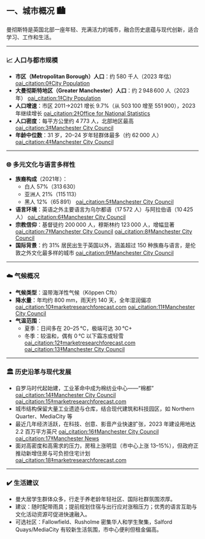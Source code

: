 ## 一、城市概况 🏙️

曼彻斯特是英国北部一座年轻、充满活力的城市，融合历史底蕴与现代创新，适合学习、工作和生活。

---

### 📈 人口与都市规模

- **市区（Metropolitan Borough）人口**：约 580 千人（2023 年估） [oai_citation:0‡City Population](https://www.citypopulation.de/en/uk/greatermanchester/E08000003__manchester/?utm_source=chatgpt.com)  
- **大曼彻斯特地区（Greater Manchester）人口**：约 2 948 600 人（2023 年） [oai_citation:1‡City Population](https://www.citypopulation.de/en/uk/greatermanchester/?utm_source=chatgpt.com)  
- **人口增速**：市区 2011→2021 增长 9.7%（从 503 100 增至 551 900），2023 年继续增长 [oai_citation:2‡Office for National Statistics](https://www.ons.gov.uk/visualisations/censusareachanges/E08000003/?utm_source=chatgpt.com)  
- **人口密度**：每平方公里约 4 773 人，北部地区最高 [oai_citation:3‡Manchester City Council](https://www.manchester.gov.uk/info/500388/census_2021/8622/census_2021_-_overview/3?utm_source=chatgpt.com)  
- **年龄中位数**：31 岁，20–24 岁年轻群体最多（约 62 000 人） [oai_citation:4‡Manchester City Council](https://www.manchester.gov.uk/info/500388/census_2021/8588/census_2021_-_demography_summary?utm_source=chatgpt.com)

---

### 🌐 多元文化与语言多样性

- **族裔构成**（2021年）：  
  - 白人 57%（313 630）  
  - 亚洲人 21%（115 113）  
  - 黑人 12%（65 891） [oai_citation:5‡Manchester City Council](https://www.manchester.gov.uk/info/500388/census_2021/8586/census_2021_-_identity_summary?utm_source=chatgpt.com)  
- **语言环境**：英语之外主要语言为乌尔都语（17 572 人）与阿拉伯语（10 425 人） [oai_citation:6‡Manchester City Council](https://www.manchester.gov.uk/info/500388/census_2021/8586/census_2021_-_identity_summary?utm_source=chatgpt.com)  
- **宗教信仰**：基督徒约 200 000 人，穆斯林约 123 000 人，增幅显著 [oai_citation:7‡Manchester City Council](https://www.manchester.gov.uk/info/500388/census_2021/8622/census_2021_-_overview?utm_source=chatgpt.com) [oai_citation:8‡Manchester City Council](https://www.manchester.gov.uk/info/500388/census_2021/8622/census_2021_-_overview/3?utm_source=chatgpt.com)  
- **国际背景**：约 31% 居民出生于英国以外，涵盖超过 150 种族裔与语言，是伦敦之外文化最多样的城市 [oai_citation:9‡Manchester City Council](https://www.manchester.gov.uk/info/500388/census_2021/8586/census_2021_-_identity_summary?utm_source=chatgpt.com)

---

### ☁️ 气候概况

- **气候类型**：温带海洋性气候（Köppen Cfb）  
- **降水量**：年均约 800 mm，雨天约 140 天，全年湿润偏凉 [oai_citation:10‡marketresearchforecast.com](https://www.marketresearchforecast.com/news/article/manchester-population-boom-growth-density-housing-trends-12799?utm_source=chatgpt.com) [oai_citation:11‡Manchester City Council](https://www.manchester.gov.uk/news/article/9520/state_of_the_city_report_2023?utm_source=chatgpt.com)  
- **气温范围**：  
  - 夏季：日间多在 20–25 °C，极端可达 30 °C+  
  - 冬季：较温和，偶有 0 °C 以下霜冻或轻雪 [oai_citation:12‡marketresearchforecast.com](https://www.marketresearchforecast.com/news/article/manchester-population-boom-growth-density-housing-trends-12799?utm_source=chatgpt.com) [oai_citation:13‡Manchester City Council](https://www.manchester.gov.uk/news/article/9520/state_of_the_city_report_2023?utm_source=chatgpt.com)

---

### 🏛 历史沿革与现代发展

- 自罗马时代起始建，工业革命中成为棉纺业中心——“棉都” [oai_citation:14‡Manchester City Council](https://www.manchester.gov.uk/news/article/9520/state_of_the_city_report_2023?utm_source=chatgpt.com) [oai_citation:15‡marketresearchforecast.com](https://www.marketresearchforecast.com/news/article/manchester-population-boom-growth-density-housing-trends-12799?utm_source=chatgpt.com)  
- 城市结构保留大量工业遗迹与仓库，结合现代建筑和科技园区，如 Northern Quarter、MediaCity 等  
- 最近几年经济活跃，在科技、创意、影音产业快速扩张，2023 年建设用地达 2.2 百万平方英尺 [oai_citation:16‡Manchester City Council](https://www.manchester.gov.uk/news/article/9520/state_of_the_city_report_2023?utm_source=chatgpt.com) [oai_citation:17‡Manchester News](https://manchesternews.com/state-of-the-city-report-2023-key-insights-and-future-challenges-for-manchester/?utm_source=chatgpt.com)  
- 面对高密度和高需求的压力，房租上涨明显（市中心上涨 13–15%），但政府正推动新增住房与可负担住宅计划 [oai_citation:18‡marketresearchforecast.com](https://www.marketresearchforecast.com/news/article/manchester-population-boom-growth-density-housing-trends-12799?utm_source=chatgpt.com)

---

### ✔️ 生活建议

- 曼大居学生群体众多，行走于养老龄年轻社区、国际社群氛围浓厚。  
- 建议：随时配带雨具；提前规划住宿与出行应对涨租压力；优秀的语言互助与文化活动资源可促进快速融入。  
- 可选社区：Fallowfield、Rusholme 密集华人和学生聚集，Salford Quays/MediaCity 有较新生活氛围，市中心便利但租金偏高。


